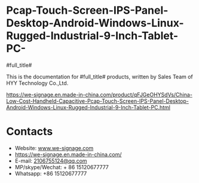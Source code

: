 # Pcap-Touch-Screen-IPS-Panel-Desktop-Android-Windows-Linux-Rugged-Industrial-9-Inch-Tablet-PC-
#full_title#

This is the documentation for #full_title# products, written by Sales Team of HYY Technology Co.,Ltd.

https://we-signage.en.made-in-china.com/product/qFJGeOHYSdVs/China-Low-Cost-Handheld-Capacitive-Pcap-Touch-Screen-IPS-Panel-Desktop-Android-Windows-Linux-Rugged-Industrial-9-Inch-Tablet-PC.html

# Contacts
- Website: www.we-signage.com
- https://we-signage.en.made-in-china.com/
- E-mail: 2106755124@qq.com
- MP/skype/Wechat: + 86 15120677777
- Whatsapp: +86 15120677777
